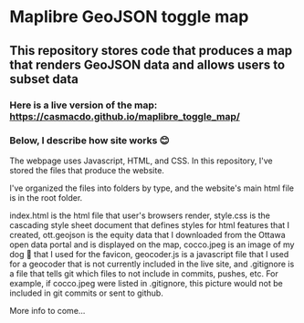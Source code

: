 # Maplibre GeoJSON toggle map

## This repository stores code that produces a map that renders GeoJSON data and allows users to subset data

### Here is a live version of the map: <https://casmacdo.github.io/maplibre_toggle_map/>

### Below, I describe how site works 😊

The webpage uses Javascript, HTML, and CSS. In this repository, I've stored the files that produce the website.

I've organized the files into folders by type, and the website's main html file is in the root folder.

index.html is the html file that user's browsers render, style.css is the cascading style sheet document that defines styles for html features that I created, ott.geojson is the equity data that I downloaded from the Ottawa open data portal and is displayed on the map, cocco.jpeg is an image of my dog 🐶 that I used for the favicon, geocoder.js is a javascript file that I used for a geocoder that is not currently included in the live site, and .gitignore is a file that tells git which files to not include in commits, pushes, etc. For example, if cocco.jpeg were listed in .gitignore, this picture would not be included in git commits or sent to github.

More info to come...
